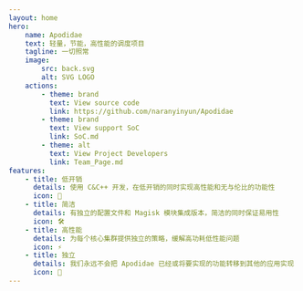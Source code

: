 ```yaml
---
layout: home
hero:
    name: Apodidae
    text: 轻量，节能，高性能的调度项目  
    tagline: 一切照常
    image: 
        src: back.svg
        alt: SVG LOGO
    actions:
        - theme: brand
          text: View source code
          link: https://github.com/naranyinyun/Apodidae
        - theme: brand
          text: View support SoC
          link: SoC.md
        - theme: alt
          text: View Project Developers
          link: Team_Page.md
features:
    - title: 低开销
      details: 使用 C&C++ 开发，在低开销的同时实现高性能和无与伦比的功能性
      icon: 🍃
    - title: 简洁
      details: 有独立的配置文件和 Magisk 模块集成版本，简洁的同时保证易用性
      icon: 🛠️
    - title: 高性能
      details: 为每个核心集群提供独立的策略，缓解高功耗低性能问题
      icon: ⚡
    - title: 独立
      details: 我们永远不会把 Apodidae 已经或将要实现的功能转移到其他的应用实现
      icon: 🔭
---
```

